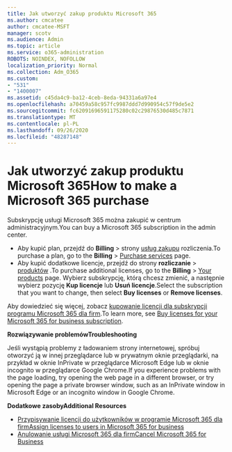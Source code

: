 ```yaml
---
title: Jak utworzyć zakup produktu Microsoft 365
ms.author: cmcatee
author: cmcatee-MSFT
manager: scotv
ms.audience: Admin
ms.topic: article
ms.service: o365-administration
ROBOTS: NOINDEX, NOFOLLOW
localization_priority: Normal
ms.collection: Adm_O365
ms.custom:
- "531"
- "1400007"
ms.assetid: c45da4c9-ba12-4ceb-8eda-94331a6a97e4
ms.openlocfilehash: a70459a58c957fc9987ddd7d990954c57f9de5e2
ms.sourcegitcommit: fc62091696591175280c02c29876530d485c7871
ms.translationtype: MT
ms.contentlocale: pl-PL
ms.lasthandoff: 09/26/2020
ms.locfileid: "48287148"
---
```

# <a name="how-to-make-a-microsoft-365-purchase"></a><span data-ttu-id="3384e-102">Jak utworzyć zakup produktu Microsoft 365</span><span class="sxs-lookup"><span data-stu-id="3384e-102">How to make a Microsoft 365 purchase</span></span>

<span data-ttu-id="3384e-103">Subskrypcję usługi Microsoft 365 można zakupić w centrum administracyjnym.</span><span class="sxs-lookup"><span data-stu-id="3384e-103">You can buy a Microsoft 365 subscription in the admin center.</span></span>
  
- <span data-ttu-id="3384e-104">Aby kupić plan, przejdź do **Billing** \> strony [usług zakupu](https://go.microsoft.com/fwlink/p/?linkid=868433) rozliczenia.</span><span class="sxs-lookup"><span data-stu-id="3384e-104">To purchase a plan, go to the **Billing** \> [Purchase services](https://go.microsoft.com/fwlink/p/?linkid=868433) page.</span></span>
- <span data-ttu-id="3384e-105">Aby kupić dodatkowe licencje, przejdź do strony **rozliczanie** \> [produktów](https://go.microsoft.com/fwlink/p/?linkid=842054) .</span><span class="sxs-lookup"><span data-stu-id="3384e-105">To purchase additional licenses, go to the **Billing** \> [Your products](https://go.microsoft.com/fwlink/p/?linkid=842054) page.</span></span> <span data-ttu-id="3384e-106">Wybierz subskrypcję, którą chcesz zmienić, a następnie wybierz pozycję **Kup licencje** lub **Usuń licencje**.</span><span class="sxs-lookup"><span data-stu-id="3384e-106">Select the subscription that you want to change, then select **Buy licenses** or **Remove licenses**.</span></span>
  
<span data-ttu-id="3384e-107">Aby dowiedzieć się więcej, zobacz [kupowanie licencji dla subskrypcji programu Microsoft 365 dla firm](https://docs.microsoft.com/microsoft-365/commerce/licenses/buy-licenses#buy-or-remove-licenses-for-your-business-subscription).</span><span class="sxs-lookup"><span data-stu-id="3384e-107">To learn more, see [Buy licenses for your Microsoft 365 for business subscription](https://docs.microsoft.com/microsoft-365/commerce/licenses/buy-licenses#buy-or-remove-licenses-for-your-business-subscription).</span></span>

<span data-ttu-id="3384e-108">**Rozwiązywanie problemów**</span><span class="sxs-lookup"><span data-stu-id="3384e-108">**Troubleshooting**</span></span>

<span data-ttu-id="3384e-109">Jeśli wystąpią problemy z ładowaniem strony internetowej, spróbuj otworzyć ją w innej przeglądarce lub w prywatnym oknie przeglądarki, na przykład w oknie InPrivate w przeglądarce Microsoft Edge lub w oknie incognito w przeglądarce Google Chrome.</span><span class="sxs-lookup"><span data-stu-id="3384e-109">If you experience problems with the page loading, try opening the web page in a different browser, or try opening the page a private browser window, such as an InPrivate window in Microsoft Edge or an incognito window in Google Chrome.</span></span>

<span data-ttu-id="3384e-110">**Dodatkowe zasoby**</span><span class="sxs-lookup"><span data-stu-id="3384e-110">**Additional Resources**</span></span>
  
- [<span data-ttu-id="3384e-111">Przypisywanie licencji do użytkowników w programie Microsoft 365 dla firm</span><span class="sxs-lookup"><span data-stu-id="3384e-111">Assign licenses to users in Microsoft 365 for business</span></span>](https://docs.microsoft.com/microsoft-365/admin/add-users/add-users)
- [<span data-ttu-id="3384e-112">Anulowanie usługi Microsoft 365 dla firm</span><span class="sxs-lookup"><span data-stu-id="3384e-112">Cancel Microsoft 365 for Business</span></span>](https://docs.microsoft.com/microsoft-365/commerce/subscriptions/cancel-your-subscription)